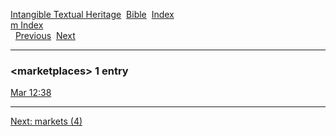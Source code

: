 [Intangible Textual Heritage](../../index)  [Bible](../index) 
[Index](index)   
[m Index](_m_)  
  [Previous](c07154)  [Next](c07156) 

------------------------------------------------------------------------

### &lt;marketplaces&gt; 1 entry

[Mar 12:38](../kjv/mar012.htm#038)  

------------------------------------------------------------------------

[Next: markets (4)](c07156)
